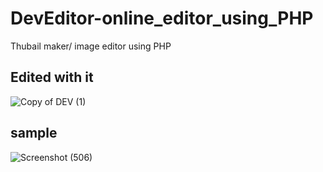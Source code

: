 # DevEditor-online_editor_using_PHP
Thubail maker/ image editor using PHP
## Edited with it
![Copy of DEV (1)](https://user-images.githubusercontent.com/75971776/128385625-43d23978-4c46-44e3-8c35-9f9a40449600.png)
## sample
![Screenshot (506)](https://user-images.githubusercontent.com/75971776/128385802-6caa9682-4c63-4752-ada8-bb2b0f0f2854.png)


